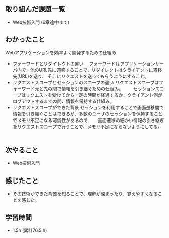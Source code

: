 
## 取り組んだ課題一覧

- Web技術入門 (6章途中まで)

## わかったこと
Webアプリケーションを効率よく開発するための仕組み
- フォーワードとリダイレクトの違い　
       フォーワードはアプリケーションサーバ内で、他のURL先に遷移することで、リダイレクトはクライアントに遷移先(URL)を送り、
       そこにリクエストを送ってもらうようにすること。
- リクエストスコープとセッションのスコープの違い
       リクエストスコープはフォーワード元と先の間で情報を引き継ぐための仕組み。
　　セッションスコープはリクエストを受けてから一定の時間が経過するか、クライアント側がログアウトするまでの間、情報を保持する仕組み。
- リクエストスコープができた背景
       セッションを利用することで画面遷移間で情報を引き継ぐことはできるが、多数のユーザのセッションを保持することでメモリ不足になる可能性があるので
　　画面遷移の細かい情報の引き継ぎをリクエストスコープで行うことで、メモリ不足にならないようにしてる。
　　

## 次やること
- Web技術入門

## 感じたこと
- その技術ができた背景を知ることで、理解が深まったり、覚えやすくなることを感じた。

## 学習時間 
- 1.5h (累計76.5 h)
 

